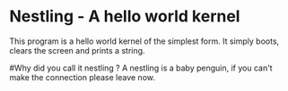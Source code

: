 # Nestling - A hello world kernel

This program is a hello world kernel of the simplest form. It simply boots,
clears the screen and prints a string.

#Why did you call it nestling ?
A nestling is a baby penguin, if you can't make the connection please leave now.


